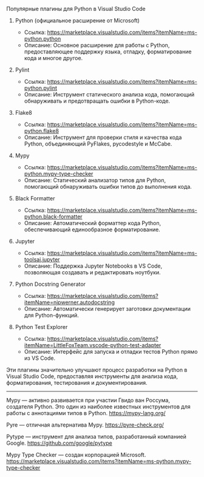 Популярные плагины для Python в Visual Studio Code

1. Python (официальное расширение от Microsoft)
   - Ссылка: https://marketplace.visualstudio.com/items?itemName=ms-python.python
   - Описание: Основное расширение для работы с Python, предоставляющее поддержку языка, отладку, форматирование кода и многое другое.

2. Pylint
   - Ссылка: https://marketplace.visualstudio.com/items?itemName=ms-python.pylint
   - Описание: Инструмент статического анализа кода, помогающий обнаруживать и предотвращать ошибки в Python-коде.

3. Flake8
   - Ссылка: https://marketplace.visualstudio.com/items?itemName=ms-python.flake8
   - Описание: Инструмент для проверки стиля и качества кода Python, объединяющий PyFlakes, pycodestyle и McCabe.

4. Mypy
   - Ссылка: https://marketplace.visualstudio.com/items?itemName=ms-python.mypy-type-checker
   - Описание: Статический анализатор типов для Python, помогающий обнаруживать ошибки типов до выполнения кода.

5. Black Formatter
   - Ссылка: https://marketplace.visualstudio.com/items?itemName=ms-python.black-formatter
   - Описание: Автоматический форматтер кода Python, обеспечивающий единообразное форматирование.

6. Jupyter
   - Ссылка: https://marketplace.visualstudio.com/items?itemName=ms-toolsai.jupyter
   - Описание: Поддержка Jupyter Notebooks в VS Code, позволяющая создавать и редактировать ноутбуки.

7. Python Docstring Generator
   - Ссылка: https://marketplace.visualstudio.com/items?itemName=njpwerner.autodocstring
   - Описание: Автоматически генерирует заготовки документации для Python-функций.

8. Python Test Explorer
   - Ссылка: https://marketplace.visualstudio.com/items?itemName=LittleFoxTeam.vscode-python-test-adapter
   - Описание: Интерфейс для запуска и отладки тестов Python прямо из VS Code.

Эти плагины значительно улучшают процесс разработки на Python в Visual Studio Code, предоставляя инструменты для анализа кода, форматирования, тестирования и документирования.


--------------------------------------------------------------------------------

Mypy — активно развивается при участии Гвидо ван Россума, создателя Python. Это один из наиболее известных инструментов для работы с аннотациями типов в Python.
https://mypy-lang.org/


Pyre — отличная альтернатива Mypy.
https://pyre-check.org/


Pytype — инструмент для анализа типов, разработанный компанией Google.
https://github.com/google/pytype


Mypy Type Checker — создан корпорацией Microsoft.
https://marketplace.visualstudio.com/items?itemName=ms-python.mypy-type-checker